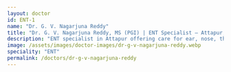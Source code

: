 ```yaml
---
layout: doctor
id: ENT-1
name: "Dr. G. V. Nagarjuna Reddy"
title: "Dr. G. V. Nagarjuna Reddy, MS (PGI) | ENT Specialist — Attapur, Hyderabad"
description: "ENT specialist in Attapur offering care for ear, nose, throat and head-neck conditions, including endoscopic nasal procedures and voice disorders."
image: /assets/images/doctor-images/dr-g-v-nagarjuna-reddy.webp
speciality: "ENT"
permalink: /doctors/dr-g-v-nagarjuna-reddy
---
```

